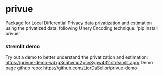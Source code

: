 # privue
Package for Local Differential Privacy data privatization and estimation using the privatized data, following Unery Encoding technique.
'pip install privue'

### stremlit demo
Try out a demo to better understand the privatization and estimation: https://privue-demo-wdxg3n5hvmu2gcv8ypw432.streamlit.app/
Demo page github repo: https://github.com/LiorDaSelior/privue-demo